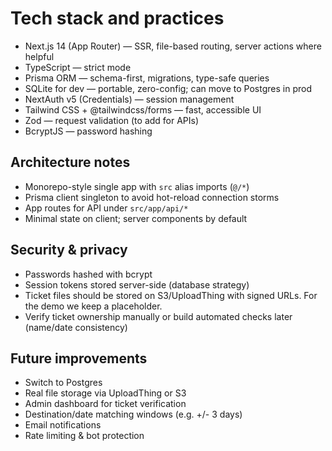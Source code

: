 # Tech stack and practices

- Next.js 14 (App Router) — SSR, file-based routing, server actions where helpful
- TypeScript — strict mode
- Prisma ORM — schema-first, migrations, type-safe queries
- SQLite for dev — portable, zero-config; can move to Postgres in prod
- NextAuth v5 (Credentials) — session management
- Tailwind CSS + @tailwindcss/forms — fast, accessible UI
- Zod — request validation (to add for APIs)
- BcryptJS — password hashing

## Architecture notes
- Monorepo-style single app with `src` alias imports (`@/*`)
- Prisma client singleton to avoid hot-reload connection storms
- App routes for API under `src/app/api/*`
- Minimal state on client; server components by default

## Security & privacy
- Passwords hashed with bcrypt
- Session tokens stored server-side (database strategy)
- Ticket files should be stored on S3/UploadThing with signed URLs. For the demo we keep a placeholder.
- Verify ticket ownership manually or build automated checks later (name/date consistency)

## Future improvements
- Switch to Postgres
- Real file storage via UploadThing or S3
- Admin dashboard for ticket verification
- Destination/date matching windows (e.g. +/- 3 days)
- Email notifications
- Rate limiting & bot protection
